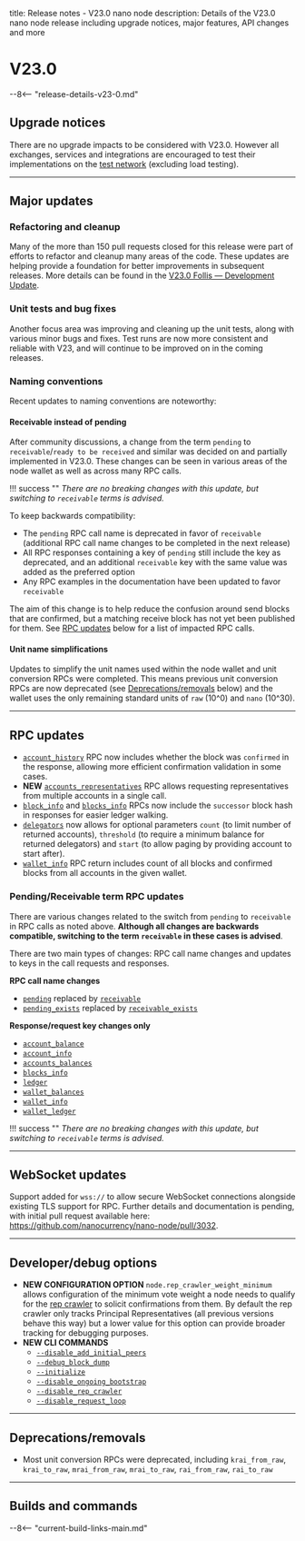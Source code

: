 title: Release notes - V23.0 nano node
description: Details of the V23.0 nano node release including upgrade notices, major features, API changes and more

# V23.0

--8<-- "release-details-v23-0.md"

## Upgrade notices

There are no upgrade impacts to be considered with V23.0. However all exchanges, services and integrations are encouraged to test their implementations on the [test network](../running-a-node/test-network.md) (excluding load testing).

---

## Major updates

### Refactoring and cleanup

Many of the more than 150 pull requests closed for this release were part of efforts to refactor and cleanup many areas of the code. These updates are helping provide a foundation for better improvements in subsequent releases. More details can be found in the [V23.0 Follis — Development Update](https://blog.nano.org/v23-0-follis-development-update-55ef8c41cbb).

### Unit tests and bug fixes

Another focus area was improving and cleaning up the unit tests, along with various minor bugs and fixes. Test runs are now more consistent and reliable with V23, and will continue to be improved on in the coming releases.

### Naming conventions

Recent updates to naming conventions are noteworthy:

#### Receivable instead of pending

After community discussions, a change from the term `pending` to `receivable`/`ready to be received` and similar was decided on and partially implemented in V23.0. These changes can be seen in various areas of the node wallet as well as across many RPC calls. 

!!! success ""
    _There are no breaking changes with this update, but switching to `receivable` terms is advised._

To keep backwards compatibility:

- The `pending` RPC call name is deprecated in favor of `receivable` (additional RPC call name changes to be completed in the next release)
- All RPC responses containing a key of `pending` still include the key as deprecated, and an additional `receivable` key with the same value was added as the preferred option
- Any RPC examples in the documentation have been updated to favor `receivable`

The aim of this change is to help reduce the confusion around send blocks that are confirmed, but a matching receive block has not yet been published for them. See [RPC updates](#pendingreceivable-term-rpc-updates) below for a list of impacted RPC calls.

#### Unit name simplifications

Updates to simplify the unit names used within the node wallet and unit conversion RPCs were completed. This means previous unit conversion RPCs are now deprecated (see [Deprecations/removals](#deprecationsremovals) below) and the wallet uses the only remaining standard units of `raw` (10^0) and `nano` (10^30).

---

## RPC updates

* [`account_history`](../commands/rpc-protocol.md#account_history) RPC now includes whether the block was `confirmed` in the response, allowing more efficient confirmation validation in some cases.
* **NEW** [`accounts_representatives`](../commands/rpc-protocol.md#accounts_representatives) RPC allows requesting representatives from multiple accounts in a single call.
* [`block_info`](../commands/rpc-protocol.md#block_info) and [`blocks_info`](../commands/rpc-protocol.md#blocks_info) RPCs now include the `successor` block hash in responses for easier ledger walking.
* [`delegators`](../commands/rpc-protocol.md#delegators) now allows for optional parameters `count` (to limit number of returned accounts), `threshold` (to require a minimum balance for returned delegators) and `start` (to allow paging by providing account to start after).
* [`wallet_info`](../commands/rpc-protocol.md#wallet_info) RPC return includes count of all blocks and confirmed blocks from all accounts in the given wallet.

### Pending/Receivable term RPC updates

There are various changes related to the switch from `pending` to `receivable` in RPC calls as noted above. **Although all changes are backwards compatible, switching to the term `receivable` in these cases is advised**.

There are two main types of changes: RPC call name changes and updates to keys in the call requests and responses.

**RPC call name changes**

* [`pending`](../commands/rpc-protocol.md#pending) replaced by [`receivable`](../commands/rpc-protocol.md#receivable)
* [`pending_exists`](../commands/rpc-protocol.md#pending_exists) replaced by [`receivable_exists`](../commands/rpc-protocol.md#receivable_exists)

**Response/request key changes only**

* [`account_balance`](../commands/rpc-protocol.md#account_balance)
* [`account_info`](../commands/rpc-protocol.md#account_info)
* [`accounts_balances`](../commands/rpc-protocol.md#accounts_balances)
* [`blocks_info`](../commands/rpc-protocol.md#blocks_info)
* [`ledger`](../commands/rpc-protocol.md#ledger)
* [`wallet_balances`](../commands/rpc-protocol.md#wallet_balances)
* [`wallet_info`](../commands/rpc-protocol.md#wallet_info)
* [`wallet_ledger`](../commands/rpc-protocol.md#wallet_ledger)

!!! success ""
    _There are no breaking changes with this update, but switching to `receivable` terms is advised._

---

## WebSocket updates

Support added for `wss://` to allow secure WebSocket connections alongside existing TLS support for RPC. Further details and documentation is pending, with initial pull request available here: https://github.com/nanocurrency/nano-node/pull/3032.

---

## Developer/debug options

* **NEW CONFIGURATION OPTION** `node.rep_crawler_weight_minimum` allows configuration of the minimum vote weight a node needs to qualify for the [rep crawler](../node-implementation/voting.md#rep-crawler) to solicit confirmations from them. By default the rep crawler only tracks Principal Representatives (all previous versions behave this way) but a lower value for this option can provide broader tracking for debugging purposes.
* **NEW CLI COMMANDS**
    * [`--disable_add_initial_peers`](../commands/command-line-interface.md#-disable_add_initial_peers)
    * [`--debug_block_dump`](../commands/command-line-interface.md#-debug_block_dump)
    * [`--initialize`](../commands/command-line-interface.md#-initialize)
    * [`--disable_ongoing_bootstrap`](../commands/command-line-interface.md#-disable_ongoing_bootstrap)
    * [`--disable_rep_crawler`](../commands/command-line-interface.md#-disable_rep_crawler)
    * [`--disable_request_loop`](../commands/command-line-interface.md#-disable_request_loop)

---

## Deprecations/removals

* Most unit conversion RPCs were deprecated, including `krai_from_raw`, `krai_to_raw`, `mrai_from_raw`, `mrai_to_raw`, `rai_from_raw`, `rai_to_raw`

---

## Builds and commands

--8<-- "current-build-links-main.md"
